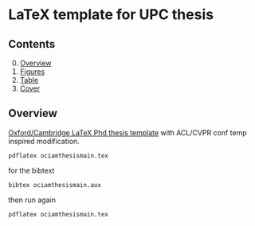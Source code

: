 # LaTeX template for UPC thesis 



##  Contents
0. [Overview](#Visual-semantic-with-BERT)
3. [Figures](#https://github.com/sabirdvd/LaTeX-template-for-UPC-thesis-/tree/main/Figure)
4. [Table](#Visual-semantic-with-pre-trained-model)
5. [Cover](#Visual-semantic-with-pre-trained-model)


## Overview 
[Oxford/Cambridge LaTeX Phd thesis template](https://github.com/mcmanigle/OxThesis) with ACL/CVPR conf temp inspired modification.

```
pdflatex ociamthesismain.tex 
```
for the bibtext

```
bibtex ociamthesismain.aux
``` 
then run again

```
pdflatex ociamthesismain.tex 
```
